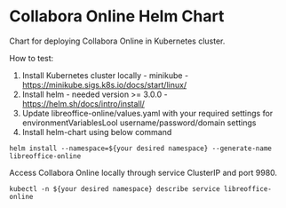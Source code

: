 # Collabora Online Helm Chart

Chart for deploying Collabora Online in Kubernetes cluster.</br>

How to test:
  1. Install Kubernetes cluster locally - minikube - https://minikube.sigs.k8s.io/docs/start/linux/
  2. Install helm - needed version >= 3.0.0 - https://helm.sh/docs/intro/install/
  3. Update libreoffice-online/values.yaml with your required settings for environmentVariablesLool 
  username/password/domain settings
  4. Install helm-chart using below command

```
helm install --namespace=${your desired namespace} --generate-name libreoffice-online
```

Access Collabora Online locally through service ClusterIP and port 9980.

```
kubectl -n ${your desired namespace} describe service libreoffice-online
```